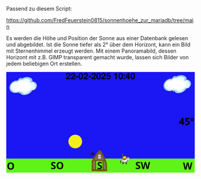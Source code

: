 Passend zu diesem Script:

https://github.com/FredFeuerstein0815/sonnenhoehe_zur_mariadb/tree/main

Es werden die Höhe und Position der Sonne aus einer Datenbank gelesen und abgebildet.
Ist die Sonne tiefer als 2° über dem Horizont, kann ein Bild mit Sternenhimmel erzeugt werden.
Mit einem Panoramabild, dessen Horizont mit z.B. GIMP transparent gemacht wurde, lassen sich Bilder von jedem beliebigen Ort erstellen.

![alt text](https://github.com/FredFeuerstein0815/visualisierung_der_sonnenhoehe/blob/main/sonnenstand.png)
